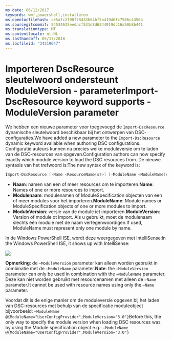 ```yaml
---
ms.date: 06/12/2017
keywords: wmf,powershell,installeren
ms.openlocfilehash: ce5afc2f90f78433b64bf5b41946fc7506c43504
ms.sourcegitcommit: 54534635eedacf531d8d6344019dc16a50b8b441
ms.translationtype: MT
ms.contentlocale: nl-NL
ms.lasthandoff: 05/17/2018
ms.locfileid: "34219647"
---
```

# <a name="import-dscresource-keyword-supports--moduleversion-parameter"></a><span data-ttu-id="fb0a8-102">Importeren DscResource sleutelwoord ondersteunt ModuleVersion - parameter</span><span class="sxs-lookup"><span data-stu-id="fb0a8-102">Import-DscResource keyword supports -ModuleVersion parameter</span></span>

<span data-ttu-id="fb0a8-103">We hebben een nieuwe parameter voor toegevoegd de `Import-DscResource` dynamische sleutelwoord beschikbaar bij het ontwerpen van DSC-configuraties.</span><span class="sxs-lookup"><span data-stu-id="fb0a8-103">We have added a new parameter to the `Import-DscResource` dynamic keyword available when authoring DSC configurations.</span></span> <span data-ttu-id="fb0a8-104">Configuratie auteurs kunnen nu precies welke moduleversie om te laden van de DSC-resources van opgeven.</span><span class="sxs-lookup"><span data-stu-id="fb0a8-104">Configuration authors can now specify exactly which module version to load the DSC resources from.</span></span> <span data-ttu-id="fb0a8-105">De nieuwe syntaxis van het trefwoord is:</span><span class="sxs-lookup"><span data-stu-id="fb0a8-105">The new syntax of the keyword is:</span></span>

```powershell
Import-DscResource [-Name <ResourceName(s)>] [-ModuleName <ModuleName(s)>] [-ModuleVersion <ModuleVersion>]
```

* <span data-ttu-id="fb0a8-106">**Naam**: namen van een of meer resources om te importeren.</span><span class="sxs-lookup"><span data-stu-id="fb0a8-106">**Name**: Names of one or more resources to import.</span></span>
* <span data-ttu-id="fb0a8-107">**Modulenaam**: modulenamen of ModuleSpecification objecten van een of meer modules voor het importeren.</span><span class="sxs-lookup"><span data-stu-id="fb0a8-107">**ModuleName**: Module names or ModuleSpecification objects of one or more modules to import.</span></span>
* <span data-ttu-id="fb0a8-108">**ModuleVersion**: versie van de module iet importeren.</span><span class="sxs-lookup"><span data-stu-id="fb0a8-108">**ModuleVersion**: Version of module ot import.</span></span> <span data-ttu-id="fb0a8-109">Als u gebruikt, moet de modulenaam slechts één module met de naam vertegenwoordigen.</span><span class="sxs-lookup"><span data-stu-id="fb0a8-109">If used, ModuleName must represent only one module by name.</span></span>

<span data-ttu-id="fb0a8-110">In de Windows PowerShell ISE, wordt deze weergegeven met IntelliSense:</span><span class="sxs-lookup"><span data-stu-id="fb0a8-110">In the Windows PowerShell ISE, it shows up with IntelliSense:</span></span>

![](../images/Import-DscResource-Modversion.jpg)

<span data-ttu-id="fb0a8-111">**Opmerking**: de `–ModuleVersion` parameter kan alleen worden gebruikt in combinatie met de `–ModuleName` parameter.</span><span class="sxs-lookup"><span data-stu-id="fb0a8-111">**Note**: the `–ModuleVersion` parameter can only be used in combination with the `–ModuleName` parameter.</span></span> <span data-ttu-id="fb0a8-112">Deze kan niet worden gebruikt met resourcenamen met alleen de `–Name` parameter.</span><span class="sxs-lookup"><span data-stu-id="fb0a8-112">It cannot be used with resource names using only the `–Name` parameter.</span></span>

<span data-ttu-id="fb0a8-113">Voordat dit is de enige manier om de moduleversie opgeven bij het laden van DSC-resources met behulp van de specificatie moduleobject bijvoorbeeld: `–ModuleName @{ModuleName="UserConfigProvider";ModuleVersion="3.0"}`</span><span class="sxs-lookup"><span data-stu-id="fb0a8-113">Before this, the only way to specify the module version when loading DSC resources was by using the Module specification object e.g.: `–ModuleName @{ModuleName="UserConfigProvider";ModuleVersion="3.0"}`</span></span>
